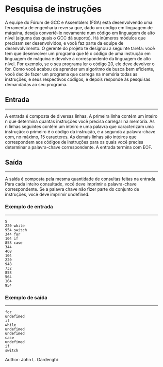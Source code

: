 # Pesquisa de instruções

A equipe do Fórum de GCC e Assemblers (FGA) está desenvolvendo uma ferramenta de engenharia reversa que, dado um código em linguagem de máquina, deseja convertê-lo novamente num código em linguagem de alto nível (alguma das quais o GCC dá suporte). Há inúmeros módulos que precisam ser desenvolvidos, e você faz parte da equipe de desenvolvimento. O gerente do projeto te designou a seguinte tarefa: você tem que desenvolver um programa que lê o código de uma instrução em linguagem de máquina e devolve a correspondente da linguagem de alto nível. Por exemplo, se o seu programa ler o código 20, ele deve devolver o for. Como você acabou de aprender um algoritmo de busca bem eficiente, você decide fazer um programa que carrega na memória todas as instruções, e seus respectivos códigos, e depois responde às pesquisas demandadas ao seu programa.

## Entrada
---
A entrada é composta de diversas linhas. A primeira linha contém um inteiro n que determina quantas instruções você precisa carregar na memória. As n linhas seguintes contém um inteiro e uma palavra que caracterizam uma instrução: o primeiro é o código da instrução, e a segunda a palavra-chave com, no máximo, 15 caracteres. As demais linhas são inteiros que correspondem aos códigos de instruções para os quais você precisa determinar a palavra-chave correspondente. A entrada termina com EOF.

## Saída
---
A saída é composta pela mesma quantidade de consultas feitas na entrada. Para cada inteiro consultado, você deve imprimir a palavra-chave correspondente. Se a palavra chave não fizer parte do conjunto de instruções, você deve imprimir undefined.

### Exemplo de entrada
---
    5
    220 while
    954 switch
    344 for
    104 if
    858 case
    344
    468
    104
    220
    948
    732
    858
    564
    104
    954

### Exemplo de saída
---
    for
    undefined
    if
    while
    undefined
    undefined
    case
    undefined
    if
    switch

Author: John L. Gardenghi